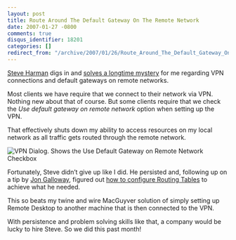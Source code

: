```yaml
---
layout: post
title: Route Around The Default Gateway On The Remote Network
date: 2007-01-27 -0800
comments: true
disqus_identifier: 18201
categories: []
redirect_from: "/archive/2007/01/26/Route_Around_The_Default_Gateway_On_The_Remote_Network.aspx/"
---
```


[Steve Harman](http://stevenharman.net/ "Steve Harman") digs in and
[solves a longtime
mystery](http://stevenharman.net/blog/archive/2007/01/26/VPN_Connections_and_Default_Gateways.aspx "VPN Connections and Default Gateways")
for me regarding VPN connections and default gateways on remote
networks.

Most clients we have require that we connect to their network via VPN.
Nothing new about that of course. But some clients require that we check
the *Use default gateway on remote network* option when setting up the
VPN.

That effectively shuts down my ability to access resources on my local
network as all traffic gets routed through the remote network.

![VPN Dialog. Shows the Use Default Gateway on Remote Network
Checkbox](https://haacked.com/images/haacked_com/WindowsLiveWriter/RouteAroundTheDefaultGatewayOnTheRemoteN_ADA/Vpn-Settings%5B14%5D.png)

Fortunately, Steve didn’t give up like I did. He persisted and,
following up on a tip by [Jon
Galloway](http://weblogs.asp.net/jgalloway/ "Jon Galloway"), figured out
[how to configure Routing
Tables](http://stevenharman.net/blog/archive/2007/01/26/VPN_Connections_and_Default_Gateways.aspx "VPN Connections and Default Gateways")
to achieve what he needed.

This so beats my twine and wire MacGuyver solution of simply setting up
Remote Desktop to another machine that is then connected to the VPN.

With persistence and problem solving skills like that, a company would
be lucky to hire Steve. So we did this past month!


